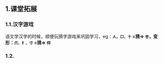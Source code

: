 ## 1.课堂拓展

### 1.1.汉字游戏

语文学汉字的时候，顺便玩猜字游戏来巩固学习，eg：**`人、口、十` =猜=> `杏`，变形：`爪、扌、寸` =猜=> `捋`**

### 1.2.